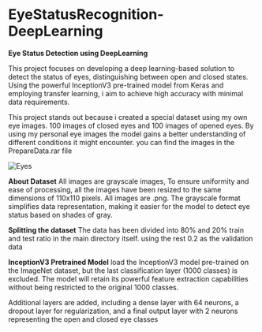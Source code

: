 # EyeStatusRecognition-DeepLearning

**Eye Status Detection using DeepLearning**

This project focuses on developing a deep learning-based solution to detect the status of eyes, distinguishing between open and closed states. Using the powerful InceptionV3 pre-trained model from Keras and employing transfer learning, i aim to achieve high accuracy with minimal data requirements. 


This project stands out because i created a special dataset using my own eye images. 100 images of closed eyes and 100 images of opened eyes. By using my personal eye images the model gains a better understanding of different conditions it might encounter. you can find the images in the PrepareData.rar file

![Eyes](https://github.com/imadchougle/EyeStatusRecognition-DeepLearning/assets/54437743/91762815-c879-48af-a9fb-68929443eb44)

**About Dataset** All images are grayscale images, To ensure uniformity and ease of processing, all the images have been resized to the same dimensions of 110x110 pixels. All images are .png. The grayscale format simplifies data representation, making it easier for the model to detect eye status based on shades of gray.

**Splitting the dataset** The data has been divided into 80% and 20% train and test ratio in the main directory itself. using the rest 0.2 as the validation data

**InceptionV3 Pretrained Model** load the InceptionV3 model pre-trained on the ImageNet dataset, but the last classification layer (1000 classes) is excluded. The model will retain its powerful feature extraction capabilities without being restricted to the original 1000 classes.

Additional layers are added, including a dense layer with 64 neurons, a dropout layer for regularization, and a final output layer with 2 neurons representing the open and closed eye classes
